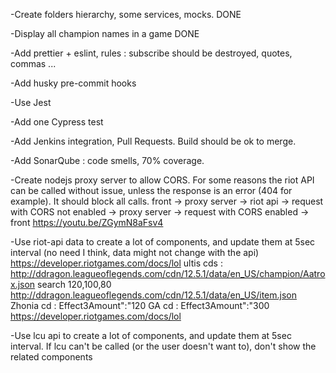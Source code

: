 -Create folders hierarchy, some services, mocks.        DONE

-Display all champion names in a game                   DONE

-Add prettier + eslint, rules : subscribe should be destroyed, quotes, commas ...

-Add husky pre-commit hooks

-Use Jest

-Add one Cypress test

-Add Jenkins integration, Pull Requests. Build should be ok to merge.

-Add SonarQube : code smells, 70% coverage.

-Create nodejs proxy server to allow CORS. For some reasons the riot API can be called without issue, unless the response is an error (404 for example).
It should block all calls.
front -> proxy server -> riot api -> request with CORS not enabled -> proxy server -> request with CORS enabled -> front
https://youtu.be/ZGymN8aFsv4

-Use riot-api data to create a lot of components, and update them at 5sec interval (no need I think, data might not change with the api)
https://developer.riotgames.com/docs/lol
ultis cds : http://ddragon.leagueoflegends.com/cdn/12.5.1/data/en_US/champion/Aatrox.json
    search 120,100,80
http://ddragon.leagueoflegends.com/cdn/12.5.1/data/en_US/item.json
    Zhonia cd : 	Effect3Amount":"120
    GA cd : 		Effect3Amount":"300
https://developer.riotgames.com/docs/lol

-Use lcu api to create a lot of components, and update them at 5sec interval.
If lcu can't be called (or the user doesn't want to), don't show the related components